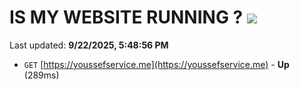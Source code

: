 # IS MY WEBSITE RUNNING ? [![](https://img.shields.io/static/v1?label=Sponsor&message=%E2%9D%A4&logo=GitHub&color=%23fe8e86)](https://github.com/sponsors/Youssef-Lehmam)

Last updated: **9/22/2025, 5:48:56 PM**

- `GET` [https://youssefservice.me](https://youssefservice.me) - **Up** (289ms)
